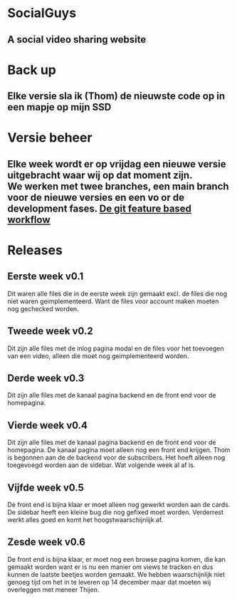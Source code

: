 # SocialGuys
A social video sharing website
---
# Back up
Elke versie sla ik (Thom) de nieuwste code op in een mapje op mijn SSD
---
# Versie beheer
Elke week wordt er op vrijdag een nieuwe versie uitgebracht waar wij op dat moment zijn. <br>
We werken met twee branches, een main branch voor de nieuwe versies en een vo or de development fases.
[De git feature based workflow](https://www.atlassian.com/git/tutorials/comparing-workflows/feature-branch-workflow)
---
# Releases
## Eerste week v0.1
Dit waren alle files die in de eerste week zijn gemaakt excl. de files die nog niet waren geimplementeerd.
Want de files voor account maken moeten nog gechecked worden.
## Tweede week v0.2
Dit zijn alle files met de inlog pagina modal en de files voor het toevoegen van een video, alleen die moet
nog geimplementeerd worden.
## Derde week v0.3
Dit zijn alle files met de kanaal pagina backend en de front end voor de homepagina.
## Vierde week v0.4
Dit zijn alle files met de kanaal pagina backend en de front end voor de homepagina. De kanaal pagina moet alleen nog een front end krijgen.
Thom is begonnen aan de de backend voor de subscribers. Het hoeft alleen nog toegevoegd worden aan de sidebar. Wat volgende week al af is.
## Vijfde week v0.5
De front end is bijna klaar er moet alleen nog gewerkt worden aan de cards. De sidebar heeft een kleine bug die nog gefixed moet worden.
Verderrest werkt alles goed en komt het hoogstwaarschijnlijk af.
## Zesde week v0.6
De front end is bijna klaar, er moet nog een browse pagina komen, die kan gemaakt worden want er is nu een manier om views te tracken en dus kunnen de 
laatste beetjes worden gemaakt. We hebben waarschijnlijk niet genoeg tijd om het in te leveren op 14 december maar dat moeten wij overleggen met
meneer Thijen.